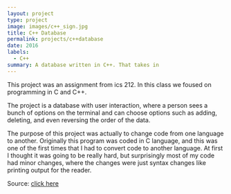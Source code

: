 ```yaml
---
layout: project
type: project
image: images/c++_sign.jpg
title: C++ Database
permalink: projects/c++database
date: 2016
labels:
  - C++
summary: A database written in C++. That takes in 
---
```



This project was an assignment from ics 212. In this class we foused on programming in C and C++. 

The project is a database with user interaction, where a person sees a bunch of options on the terminal and can choose options such as adding, deleting, and even reversing the order of the data. 

The purpose of this project was actually to change code from one language to another. Originally this program was coded in C language, and this was one of the first times that I had to convert code to another language. At first I thought it was going to be really hard, but surprisingly most of my code had minor changes, where the changes were just syntax changes like printing output for the reader. 

Source: [click here](https://github.com/lancenhd/c-proj)

